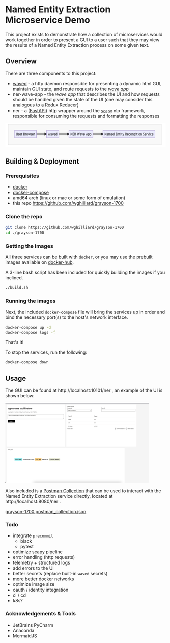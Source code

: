 # Named Entity Extraction Microservice Demo

This project exists to demonstrate how a collection of microservices would work together in order to 
present a GUI to a user such that they may view the results of a Named Entity Extraction process on some given text.

## Overview

There are three components to this project:

- [waved](https://wave.h2o.ai/) - a http daemon responsible for presenting a dynamic html GUI, maintain GUI state, and route requests to the [_wave app_](https://wave.h2o.ai/docs/getting-started)
- ner-wave-app - the _wave app_ that describes the UI and how requests should be handled given the state of the UI (one may consider this analogous to a Redux Reducer)
- ner - a ([FastAPI](https://fastapi.tiangolo.com/)) http wrapper around the [`scapy`](https://spacy.io/) nlp framework, responsible for consuming the requests and formatting the responses 

<img src="./images/service-diagram.png"/>

## Building & Deployment

### Prerequisites
- [docker](http://docker.com/)
- [docker-compose](https://docs.docker.com/compose/)
- amd64 arch (linux or mac or some form of emulation)
- this repo https://github.com/wghilliard/grayson-1700

### Clone the repo

```bash
git clone https://github.com/wghilliard/grayson-1700
cd ./grayson-1700
```


### Getting the images
All three services can be built with `docker`, or you may use the prebuilt images available on [docker-hub](https://hub.docker.com/repository/docker/wghilliard/grayson-1700).

A 3-line bash script has been included for quickly building the images if you inclined. 

```bash
./build.sh
```

### Running the images
Next, the included `docker-compose` file will bring the services up in order and bind the necessary port(s) to the host's network interface.

```bash
docker-compose up -d
docker-compose logs -f
```

That's it!

To stop the services, run the following:

```bash
docker-compose down
```

## Usage

The GUI can be found at http://localhost:10101/ner , an example of the UI is shown below:

<img src="./images/ner-wave-app-screenshot.png" height="250"/>

Also included is a [Postman Collection](https://www.postman.com/) that can be used to interact with the Named Entity Extraction service directly, located at http://localhost:8080/ner .

[grayson-1700.postman_collection.json](./grayson-1700.postman_collection.json)

### Todo
- integrate `precommit`
  - black
  - pytest
- optimize scapy pipeline
- error handling (http requests)
- telemetry + structured logs
- add errors to the UI
- better secrets (replace built-in `waved` secrets)
- more better docker networks
- optimize image size
- oauth / identity integration
- ci / cd
- k8s?

### Acknowledgements & Tools
- JetBrains PyCharm
- Anaconda
- MermaidJS
